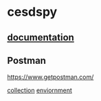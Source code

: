 cesdspy
================================================================================

[documentation](https://app-test.hpc.nrel.gov/cesdspy/)
--------------------------------------------------------------------------------

Postman
--------------------------------------------------------------------------------
https://www.getpostman.com/

[collection](/postman/CESDS.postman_collection.json)
[enviornment](/postman/CESDS_lamb_8090.postman_environment.json)
